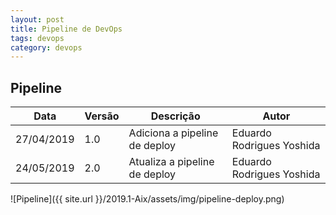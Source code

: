 ```yaml
---
layout: post
title: Pipeline de DevOps
tags: devops
category: devops
---
```

## Pipeline

| Data        | Versão | Descrição                     | Autor                     |
|-------------|--------|-------------------------------|---------------------------|
| 27/04/2019  |   1.0  | Adiciona a pipeline de deploy | Eduardo Rodrigues Yoshida |
|  24/05/2019 | 2.0    | Atualiza a pipeline de deploy | Eduardo Rodrigues Yoshida |
![Pipeline]({{ site.url }}/2019.1-Aix/assets/img/pipeline-deploy.png)
